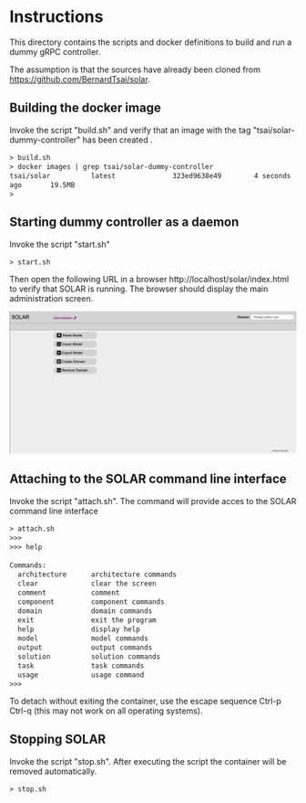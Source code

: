 Instructions
============

This directory contains the scripts and docker definitions to build and run a dummy gRPC controller.

The assumption is that the sources have already been cloned from https://github.com/BernardTsai/solar.

Building the docker image
-------------------------

Invoke the script "build.sh" and verify that an image with the tag "tsai/solar-dummy-controller" has been created .

```
> build.sh
> docker images | grep tsai/solar-dummy-controller
tsai/solar          latest              323ed9638e49        4 seconds ago       19.5MB
>
```

 Starting dummy controller as a daemon
--------------------------------------

Invoke the script "start.sh"

```
> start.sh
```

Then open the following URL in a browser http://localhost/solar/index.html to verify that SOLAR is running. The browser should display the main administration screen.

![screenshot](screenshot.png)


Attaching to the SOLAR command line interface
---------------------------------------------

Invoke the script "attach.sh". The command will provide acces to the SOLAR command line interface

```
> attach.sh
>>>
>>> help

Commands:
  architecture      architecture commands
  clear             clear the screen
  comment           comment
  component         component commands
  domain            domain commands
  exit              exit the program
  help              display help
  model             model commands
  output            output commands
  solution          solution commands
  task              task commands
  usage             usage command
>>>
```

To detach without exiting the container, use the escape sequence Ctrl-p Ctrl-q (this may not work on all operating systems).

Stopping SOLAR
--------------

Invoke the script "stop.sh". After executing the script the container will be removed automatically.

```
> stop.sh
```
